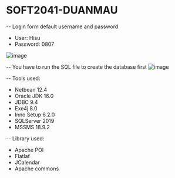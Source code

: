 # SOFT2041-DUANMAU

-- Login form default username and password
  - User: Hisu  
  - Password: 0807

![image](https://user-images.githubusercontent.com/52403567/138551368-3154d654-be64-4225-b20d-175553607338.png)

-- You have to run the SQL file to create the database first
![image](https://user-images.githubusercontent.com/52403567/138551540-cb0381bf-7156-428a-9e49-46fb823457b1.png)

-- Tools used:
  - Netbean 12.4
  - Oracle JDK 16.0
  - JDBC 9.4
  - Exe4j 8.0
  - Inno Setup 6.2.0
  - SQLServer 2019
  - MSSMS 18.9.2
  
-- Library used:
  - Apache POI
  - Flatlaf
  - JCalendar
  - Apache commons

